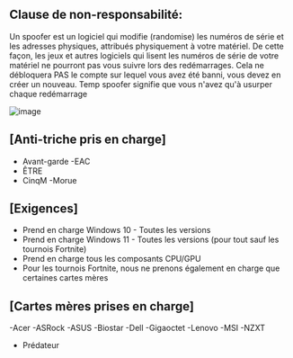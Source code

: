 
## Clause de non-responsabilité:
Un spoofer est un logiciel qui modifie (randomise) les numéros de série et les adresses physiques, attribués physiquement à votre matériel. De cette façon, les jeux et autres logiciels qui lisent les numéros de série de votre matériel ne pourront pas vous suivre lors des redémarrages.
Cela ne débloquera PAS le compte sur lequel vous avez été banni, vous devez en créer un nouveau.
Temp spoofer signifie que vous n'avez qu'à usurper chaque redémarrage

![image](https://github.com/user-attachments/assets/37acb38a-8ea9-474a-a79e-9d84d1be11c4)



## [Anti-triche pris en charge]
- Avant-garde
-EAC
- ÊTRE
- CinqM
-Morue

## [Exigences]
- Prend en charge Windows 10 - Toutes les versions
- Prend en charge Windows 11 - Toutes les versions (pour tout sauf les tournois Fortnite)
- Prend en charge tous les composants CPU/GPU
- Pour les tournois Fortnite, nous ne prenons également en charge que certaines cartes mères

## [Cartes mères prises en charge]
-Acer
-ASRock
-ASUS
-Biostar
-Dell
-Gigaoctet
-Lenovo
-MSI
-NZXT
- Prédateur
